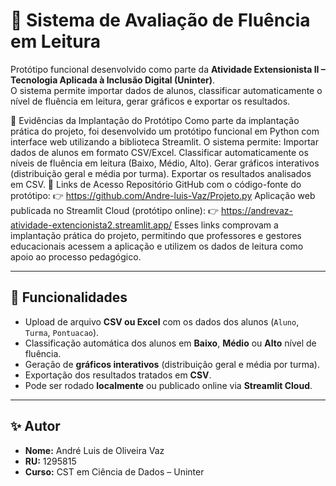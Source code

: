 # 📖 Sistema de Avaliação de Fluência em Leitura

Protótipo funcional desenvolvido como parte da **Atividade Extensionista II – Tecnologia Aplicada à Inclusão Digital (Uninter)**.  
O sistema permite importar dados de alunos, classificar automaticamente o nível de fluência em leitura, gerar gráficos e exportar os resultados.

📌 Evidências da Implantação do Protótipo
Como parte da implantação prática do projeto, foi desenvolvido um protótipo funcional em Python com interface web utilizando a biblioteca Streamlit.
O sistema permite:
Importar dados de alunos em formato CSV/Excel.
Classificar automaticamente os níveis de fluência em leitura (Baixo, Médio, Alto).
Gerar gráficos interativos (distribuição geral e média por turma).
Exportar os resultados analisados em CSV.
🔹 Links de Acesso
Repositório GitHub com o código-fonte do protótipo:
👉 https://github.com/Andre-luis-Vaz/Projeto.py
Aplicação web publicada no Streamlit Cloud (protótipo online):
👉 https://andrevaz-atividade-extencionista2.streamlit.app/
Esses links comprovam a implantação prática do projeto, permitindo que professores e gestores educacionais acessem a aplicação e utilizem os dados de leitura como apoio ao processo pedagógico.

---

## 🚀 Funcionalidades
- Upload de arquivo **CSV ou Excel** com os dados dos alunos (`Aluno`, `Turma`, `Pontuacao`).
- Classificação automática dos alunos em **Baixo**, **Médio** ou **Alto** nível de fluência.
- Geração de **gráficos interativos** (distribuição geral e média por turma).
- Exportação dos resultados tratados em **CSV**.
- Pode ser rodado **localmente** ou publicado online via **Streamlit Cloud**.

---

## ✨ Autor
- **Nome:** André Luis de Oliveira Vaz  
- **RU:** 1295815  
- **Curso:** CST em Ciência de Dados – Uninter  
